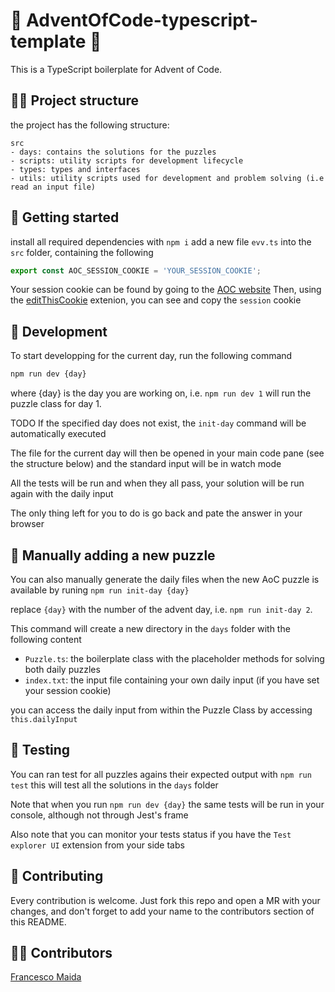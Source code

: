 # 🎄 AdventOfCode-typescript-template 🎄

This is a TypeScript boilerplate for Advent of Code.

## 👷‍♂️ Project structure

the project has the following structure:

```
src
- days: contains the solutions for the puzzles
- scripts: utility scripts for development lifecycle
- types: types and interfaces
- utils: utility scripts used for development and problem solving (i.e read an input file)
```

## 🚀 Getting started

install all required dependencies with `npm i`
add a new file `evv.ts` into the `src` folder, containing the following
```typescript
export const AOC_SESSION_COOKIE = 'YOUR_SESSION_COOKIE';
```
Your session cookie can be found by going to the [AOC website](https://adventofcode.com/2022) 
Then, using the [editThisCookie](https://chrome.google.com/webstore/detail/editthiscookie/fngmhnnpilhplaeedifhccceomclgfbg?hl=fr) extenion,
you can see and copy the `session` cookie

## 🔧 Development

To start developping for the current day, run the following command
```bash
npm run dev {day}
```
where {day} is the day you are working on, i.e. `npm run dev 1` will run the puzzle class for day 1.

TODO 
If the specified day does not exist, the `init-day` command will be automatically executed

The file for the current day will then be opened in your main code pane (see the structure below) and the standard input will be in watch mode

All the tests will be run and when they all pass, your solution will be run again with the daily input

The only thing left for you to do is go back and pate the answer in your browser

## 🎄 Manually adding a new puzzle

You can also manually generate the daily files when the new AoC puzzle is available by runing `npm run init-day {day}`

replace `{day}` with the number of the advent day, i.e. `npm run init-day 2`.

This command will create a new directory in the `days` folder with the following content

- `Puzzle.ts`: the boilerplate class with the placeholder methods for solving both daily puzzles
- `index.txt`: the input file containing your own daily input (if you have set your session cookie)

you can access the daily input from within the Puzzle Class by accessing `this.dailyInput`

## 🧪 Testing

You can ran test for all puzzles agains their expected output with `npm run test` this will test all the solutions in the `days` folder

Note that when you run `npm run dev {day}` the same tests will be run in your console, although not through Jest's frame

Also note that you can monitor your tests status if you have the `Test explorer UI` extension from your side tabs

## 🛫 Contributing

Every contribution is welcome. Just fork this repo and open a MR with your changes, and don't forget to add your name to the contributors section of this README.

## 👨👩 Contributors

[Francesco Maida](https://edge33.github.io)
